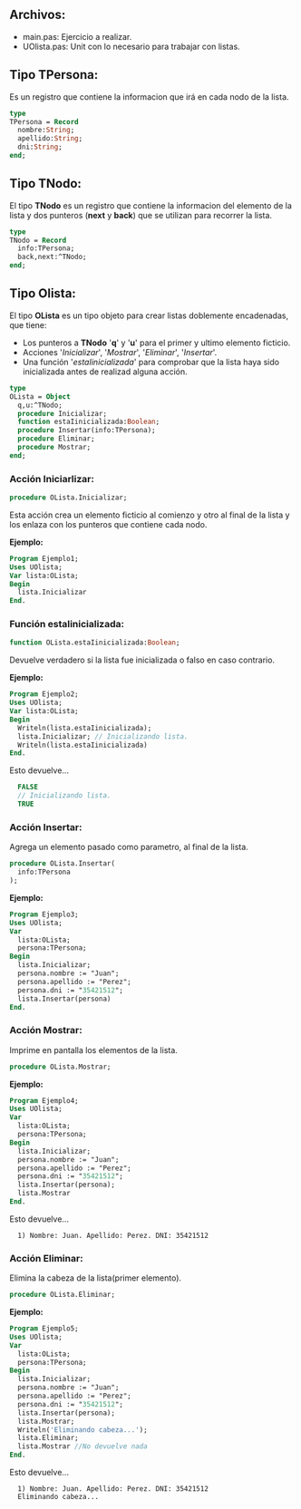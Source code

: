 ## Archivos:
- main.pas: Ejercicio a realizar.
- UOlista.pas: Unit con lo necesario para trabajar con listas.

## Tipo TPersona:
Es un registro que contiene la informacion que irá en cada nodo de la lista.
```pascal
type
TPersona = Record
  nombre:String;
  apellido:String;
  dni:String;
end;
```

## Tipo TNodo:
El tipo **TNodo** es un registro que contiene la informacion del elemento de la lista y dos punteros (**next** y **back**) que se utilizan para recorrer la lista.

```pascal
type
TNodo = Record
  info:TPersona;
  back,next:^TNodo;
end;
```

## Tipo Olista:
El tipo **OLista** es un tipo objeto para crear listas doblemente encadenadas, que tiene:
- Los punteros a **TNodo** '**q**' y '**u**' para el primer y ultimo elemento ficticio.
- Acciones '*Inicializar*', '*Mostrar*', '*Eliminar*', '*Insertar*'.
- Una función '*estaIinicializada*' para comprobar que la lista haya sido inicializada antes de realizad alguna acción.

```pascal
type
OLista = Object
  q,u:^TNodo;
  procedure Inicializar;
  function estaIinicializada:Boolean;
  procedure Insertar(info:TPersona);
  procedure Eliminar;
  procedure Mostrar;
end;
```

### Acción Iniciarlizar:
```pascal
procedure OLista.Inicializar;
```
Esta acción crea un elemento ficticio al comienzo y otro al final de la lista y los enlaza con los punteros que contiene cada nodo.

**Ejemplo:**
```pascal
Program Ejemplo1;
Uses UOlista;
Var lista:OLista;
Begin
  lista.Inicializar
End.
```

### Función estaIinicializada:
```pascal
function OLista.estaIinicializada:Boolean;
```
Devuelve verdadero si la lista fue inicializada o falso en caso contrario.

**Ejemplo:**
```pascal
Program Ejemplo2;
Uses UOlista;
Var lista:OLista;
Begin
  Writeln(lista.estaIinicializada);
  lista.Inicializar; // Inicializando lista.
  Writeln(lista.estaIinicializada)
End.
```
Esto devuelve...

```pascal
  FALSE
  // Inicializando lista.
  TRUE
```
### Acción Insertar:
Agrega un elemento pasado como parametro, al final de la lista.
```pascal
procedure OLista.Insertar(
  info:TPersona
);
```
**Ejemplo:**
```pascal
Program Ejemplo3;
Uses UOlista;
Var
  lista:OLista;
  persona:TPersona;
Begin
  lista.Inicializar;
  persona.nombre := "Juan";
  persona.apellido := "Perez";
  persona.dni := "35421512";
  lista.Insertar(persona)
End.
```

### Acción Mostrar:

Imprime en pantalla los elementos de la lista.
```pascal
procedure OLista.Mostrar;
```
**Ejemplo:**
```pascal
Program Ejemplo4;
Uses UOlista;
Var
  lista:OLista;
  persona:TPersona;
Begin
  lista.Inicializar;
  persona.nombre := "Juan";
  persona.apellido := "Perez";
  persona.dni := "35421512";
  lista.Insertar(persona);
  lista.Mostrar
End.
```
Esto devuelve...

```
  1) Nombre: Juan. Apellido: Perez. DNI: 35421512
```
### Acción Eliminar:

Elimina la cabeza de la lista(primer elemento).
```pascal
procedure OLista.Eliminar;
```
**Ejemplo:**
```pascal
Program Ejemplo5;
Uses UOlista;
Var
  lista:OLista;
  persona:TPersona;
Begin
  lista.Inicializar;
  persona.nombre := "Juan";
  persona.apellido := "Perez";
  persona.dni := "35421512";
  lista.Insertar(persona);
  lista.Mostrar;
  Writeln('Eliminando cabeza...');
  lista.Eliminar;
  lista.Mostrar //No devuelve nada
End.
```
Esto devuelve...

```
  1) Nombre: Juan. Apellido: Perez. DNI: 35421512
  Eliminando cabeza...
```
